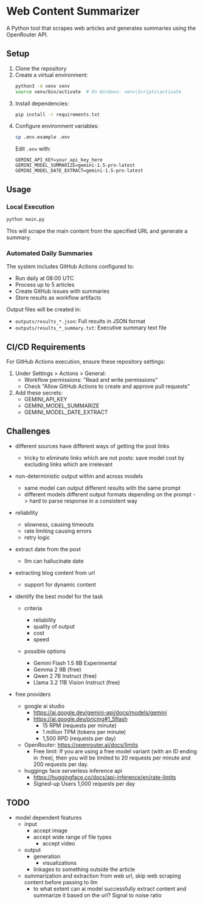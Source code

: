 # Web Content Summarizer

A Python tool that scrapes web articles and generates summaries using the OpenRouter API.

## Setup

1. Clone the repository
2. Create a virtual environment:
   ```bash
   python3 -m venv venv
   source venv/bin/activate  # On Windows: venv\Scripts\activate
   ```
3. Install dependencies:
   ```bash
   pip install -r requirements.txt
   ```
4. Configure environment variables:
   ```bash
   cp .env.example .env
   ```
   Edit `.env` with:
   ```
   GEMINI_API_KEY=your_api_key_here
   GEMINI_MODEL_SUMMARIZE=gemini-1.5-pro-latest
   GEMINI_MODEL_DATE_EXTRACT=gemini-1.5-pro-latest
   ```

## Usage

### Local Execution
```bash
python main.py
```

This will scrape the main content from the specified URL and generate a summary.

### Automated Daily Summaries
The system includes GitHub Actions configured to:
- Run daily at 08:00 UTC
- Process up to 5 articles
- Create GitHub issues with summaries
- Store results as workflow artifacts

Output files will be created in:
- `outputs/results_*.json`: Full results in JSON format
- `outputs/results_*_summary.txt`: Executive summary text file

## CI/CD Requirements
For GitHub Actions execution, ensure these repository settings:
1. Under Settings > Actions > General:
   - Workflow permissions: "Read and write permissions"
   - Check "Allow GitHub Actions to create and approve pull requests"
2. Add these secrets:
   - GEMINI_API_KEY
   - GEMINI_MODEL_SUMMARIZE
   - GEMINI_MODEL_DATE_EXTRACT

## Challenges
- different sources have different ways of getting the post links
  - tricky to eliminate links which are not posts: save model cost by excluding links which are irrelevant
- non-deterministic output within and across models
  - same model can output different results with the same prompt
  - different models different output formats depending on the prompt -> hard to parse response in a consistent way
- reliability
  - slowness, causing timeouts
  - rate limiting causing errors
   - retry logic
- extract date from the post
  - llm can hallucinate date

- extracting blog content from url
  - support for dynamic content

- identify the best model for the task
  - criteria
    - reliability
    - quality of output
    - cost
    - speed

  - possible options
    - Gemini Flash 1.5 8B Experimental
    - Gemma 2 9B (free)
    - Qwen 2 7B Instruct (free)
    - Llama 3.2 11B Vision Instruct (free)

- free providers
  - google ai studio
    - https://ai.google.dev/gemini-api/docs/models/gemini
    - https://ai.google.dev/pricing#1_5flash
      - 15 RPM (requests per minute)
      - 1 million TPM (tokens per minute)
      - 1,500 RPD (requests per day)
  - OpenRouter: https://openrouter.ai/docs/limits
    - Free limit: If you are using a free model variant (with an ID ending in :free), then you will be limited to 20 requests per minute and 200 requests per day.
  - huggings face serverless inference api
    - https://huggingface.co/docs/api-inference/en/rate-limits
     - Signed-up Users	1,000 requests per day


## TODO
- model dependent features
  - input
    - accept image
    - accept wide range of file types
      - accept video
  - output
    - generation
      - visualizations
    - linkages to something outside the article
  - summarization and extraction from web url, skip web scraping content before passing to llm
    - to what extent can ai model successfully extract content and summarize it based on the url? Signal to noise ratio
